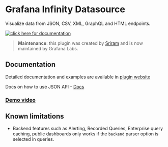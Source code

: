 # Grafana Infinity Datasource

Visualize data from JSON, CSV, XML, GraphQL and HTML endpoints.

[![click here for documentation](https://user-images.githubusercontent.com/153843/189100076-7fe3535d-0bc3-4e4a-b37d-14934ae621db.png)](https://grafana.com/docs/plugins/yesoreyeram-infinity-datasource)

> **Maintenance**: this plugin was created by [Sriram](https://github.com/yesoreyeram) and is now maintained by Grafana Labs. 

## Documentation

Detailed documentation and examples are available in [plugin website](https://grafana.com/docs/plugins/yesoreyeram-infinity-datasource)

Docs on how to use JSON API - [Docs](https://grafana.com/docs/plugins/yesoreyeram-infinity-datasource/latest/json)

### [Demo video](https://youtu.be/Wmgs1E9Ry-s)

## Known limitations

- Backend features such as Alerting, Recorded Queries, Enterprise query caching, public dashboards only works if the `backend` parser option is selected in queries.
